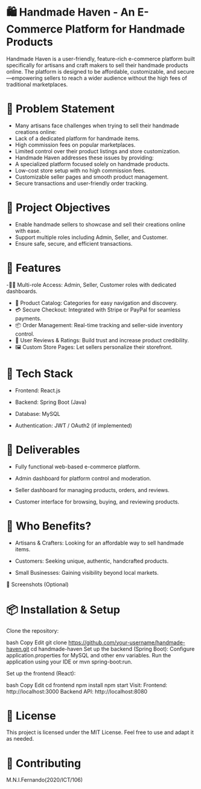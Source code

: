 # 🛍️ Handmade Haven - An E-Commerce Platform for Handmade Products
Handmade Haven is a user-friendly, feature-rich e-commerce platform built specifically for artisans and craft makers to sell their handmade products online. The platform is designed to be affordable, customizable, and secure—empowering sellers to reach a wider audience without the high fees of traditional marketplaces.

# 📌 Problem Statement
- Many artisans face challenges when trying to sell their handmade creations online:
- Lack of a dedicated platform for handmade items.
- High commission fees on popular marketplaces.
- Limited control over their product listings and store customization.
- Handmade Haven addresses these issues by providing:
- A specialized platform focused solely on handmade products.
- Low-cost store setup with no high commission fees.
- Customizable seller pages and smooth product management.
- Secure transactions and user-friendly order tracking.

# 🎯 Project Objectives
- Enable handmade sellers to showcase and sell their creations online with ease.
- Support multiple roles including Admin, Seller, and Customer.
- Ensure safe, secure, and efficient transactions.

# 🚀 Features
-🧑‍💼 Multi-role Access: Admin, Seller, Customer roles with dedicated dashboards.
- 🛒 Product Catalog: Categories for easy navigation and discovery.
- 💳 Secure Checkout: Integrated with Stripe or PayPal for seamless payments.
- 📦 Order Management: Real-time tracking and seller-side inventory control.
- 🌟 User Reviews & Ratings: Build trust and increase product credibility.
- 🖼️ Custom Store Pages: Let sellers personalize their storefront.

# 🧱 Tech Stack
- Frontend: React.js

- Backend: Spring Boot (Java)

- Database: MySQL

- Authentication: JWT / OAuth2 (if implemented)


# 🎁 Deliverables
- Fully functional web-based e-commerce platform.

- Admin dashboard for platform control and moderation.

- Seller dashboard for managing products, orders, and reviews.

- Customer interface for browsing, buying, and reviewing products.

# 👥 Who Benefits?
- Artisans & Crafters: Looking for an affordable way to sell handmade items.

- Customers: Seeking unique, authentic, handcrafted products.

- Small Businesses: Gaining visibility beyond local markets.

📸 Screenshots (Optional)


# 📦 Installation & Setup
Clone the repository:

bash
Copy
Edit
git clone https://github.com/your-username/handmade-haven.git
cd handmade-haven
Set up the backend (Spring Boot):
Configure application.properties for MySQL and other env variables.
Run the application using your IDE or mvn spring-boot:run.

Set up the frontend (React):

bash
Copy
Edit
cd frontend
npm install
npm start
Visit:
Frontend: http://localhost:3000
Backend API: http://localhost:8080

# 📄 License
This project is licensed under the MIT License. Feel free to use and adapt it as needed.

# 🤝 Contributing
M.N.I.Fernando(2020/ICT/106)
